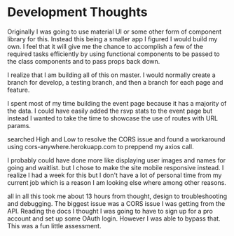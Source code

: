# Development Thoughts

Originally I was going to use material UI or some other form of component library for this. Instead this being a smaller
app I figured I would build my own. I feel that it will give me the chance to accomplish a few of the required tasks 
efficiently by using functional components to be passed to the class components and to pass props back down.

I realize that I am building all of this on master. I would normally create a branch for develop, a testing branch, and then a branch for each page and feature.

I spent most of my time building the event page because it has a majority of the data. I could have easily added the rsvp stats to the event page but instead I wanted to take the time to showcase the use of routes with URL params.

searched High and Low to resolve the CORS issue and found a workaround using cors-anywhere.herokuapp.com to preppend my axios call.

I probably could have done more like displaying user images and names for going and waitlist. but I chose to make the site mobile responsive instead. I realize I had a week for this but I don't have a lot of personal time from my current job which is a reason I am looking else where among other reasons. 

all in all this took me about 13 hours from thought, design to troubleshooting and debugging. The biggest issue was a CORS issue I was getting from the API. Reading the docs I thought I was going to have to sign up for a pro account and set up some OAuth login. However I was able to bypass that. This was a fun little assessment. 